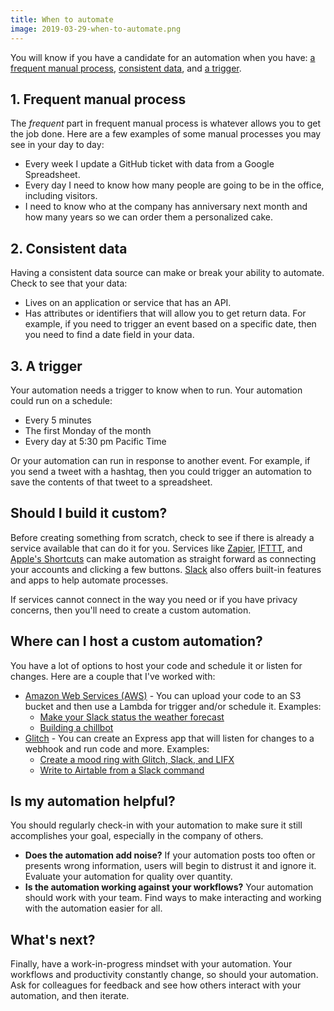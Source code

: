 ```yaml
---
title: When to automate
image: 2019-03-29-when-to-automate.png
---
```


You will know if you have a candidate for an automation when you have: [a frequent manual process](#1-frequent-manual-process), [consistent data](#2-consistent-data), and [a trigger](#3-a-trigger).

## 1. Frequent manual process

The _frequent_ part in frequent manual process is whatever allows you to get the job done. Here are a few examples of some manual processes you may see in your day to day:

- Every week I update a GitHub ticket with data from a Google Spreadsheet.
- Every day I need to know how many people are going to be in the office, including visitors.
- I need to know who at the company has anniversary next month and how many years so we can order them a personalized cake.

## 2. Consistent data

Having a consistent data source can make or break your ability to automate. Check to see that your data:

- Lives on an application or service that has an API.
- Has attributes or identifiers that will allow you to get return data. For example, if you need to trigger an event based on a specific date, then you need to find a date field in your data.

## 3. A trigger

Your automation needs a trigger to know when to run. Your automation could run on a schedule:

- Every 5 minutes
- The first Monday of the month
- Every day at 5:30 pm Pacific Time

Or your automation can run in response to another event. For example, if you send a tweet with a hashtag, then you could trigger an automation to save the contents of that tweet to a spreadsheet.

## Should I build it custom?

Before creating something from scratch, check to see if there is already a service available that can do it for you. Services like [Zapier](https://zapier.com/), [IFTTT](https://ifttt.com/), and [Apple's Shortcuts](https://itunes.apple.com/us/app/shortcuts/id915249334?mt=8) can make automation as straight forward as connecting your accounts and clicking a few buttons. [Slack](https://www.slack.com/apps) also offers built-in features and apps to help automate processes.

If services cannot connect in the way you need or if you have privacy concerns, then you'll need to create a custom automation.

## Where can I host a custom automation?

You have a lot of options to host your code and schedule it or listen for changes. Here are a couple that I've worked with:

- [Amazon Web Services (AWS)](https://console.aws.amazon.com/) - You can upload your code to an S3 bucket and then use a Lambda for trigger and/or schedule it. Examples:
  - [Make your Slack status the weather forecast](/code/weather-status/)
  - [Building a chillbot](/code/chillbot/)
- [Glitch](https://glitch.com/) - You can create an Express app that will listen for changes to a webhook and run code and more. Examples:
  - [Create a mood ring with Glitch, Slack, and LIFX](/code/mood-ring/)
  - [Write to Airtable from a Slack command](/code/slack-to-airtable/)

## Is my automation helpful?

You should regularly check-in with your automation to make sure it still accomplishes your goal, especially in the company of others.

- **Does the automation add noise?** If your automation posts too often or presents wrong information, users will begin to distrust it and ignore it. Evaluate your automation for quality over quantity.
- **Is the automation working against your workflows?** Your automation should work with your team. Find ways to make interacting and working with the automation easier for all.

## What's next?

Finally, have a work-in-progress mindset with your automation. Your workflows and productivity constantly change, so should your automation. Ask for colleagues for feedback and see how others interact with your automation, and then iterate.
